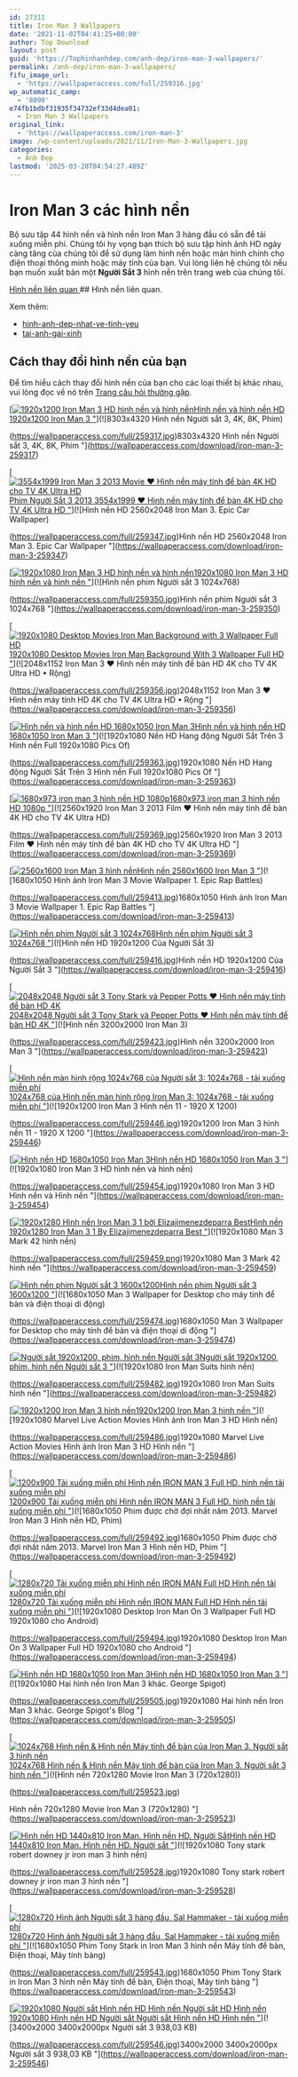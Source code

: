 ```yaml
---
id: 27311
title: Iron Man 3 Wallpapers
date: '2021-11-02T04:41:25+00:00'
author: Top Download
layout: post
guid: 'https://Tophinhanhdep.com/anh-dep/iron-man-3-wallpapers/'
permalink: /anh-dep/iron-man-3-wallpapers/
fifu_image_url:
  - 'https://wallpaperaccess.com/full/259316.jpg'
wp_automatic_camp:
  - '8098'
e74fb1bdbf31935f34732ef33d4dea01:
  - Iron Man 3 Wallpapers
original_link:
  - 'https://wallpaperaccess.com/iron-man-3'
image: /wp-content/uploads/2021/11/Iron-Man-3-Wallpapers.jpg
categories:
  - Ảnh Đẹp
lastmod: '2025-03-28T04:54:27.489Z'
---
```

# Iron Man 3 các hình nền

Bộ sưu tập 44 hình nền và hình nền Iron Man 3 hàng đầu có sẵn để tải xuống miễn phí. Chúng tôi hy vọng bạn thích bộ sưu tập hình ảnh HD ngày càng tăng của chúng tôi để sử dụng làm hình nền hoặc màn hình chính cho điện thoại thông minh hoặc máy tính của bạn. Vui lòng liên hệ chúng tôi nếu bạn muốn xuất bản một **Người Sắt 3** hình nền trên trang web của chúng tôi.

[Hình nền liên quan ](#related) ## Hình nền liên quan.

   
 Xem thêm:

   
- [hinh-anh-dep-nhat-ve-tinh-yeu](https://tophinhanhdep.com/anh-tinh-yeu/hinh-anh-dep-nhat-ve-tinh-yeu/)
- [tai-anh-gai-xinh](https://tophinhanhdep.com/gai-xinh/tai-anh-gai-xinh/)

## Cách thay đổi hình nền của bạn

Để tìm hiểu cách thay đổi hình nền của bạn cho các loại thiết bị khác nhau, vui lòng đọc về nó trên [Trang câu hỏi thường gặp](https://tophinhanhdep.com/faq/).

  
[[![1920x1200 Iron Man 3 HD hình nền và hình nền](https://wallpaperaccess.com/full/259316.jpg)Hình nền và hình nền HD 1920x1200 Iron Man 3 "](https://wallpaperaccess.com/download/iron-man-3-259316)](![8303x4320 Hình nền Người sắt 3, 4K, 8K, Phim)

(https://wallpaperaccess.com/full/259317.jpg)8303x4320 Hình nền Người sắt 3, 4K, 8K, Phim "](https://wallpaperaccess.com/download/iron-man-3-259317)

[[![3554x1999 Iron Man 3 2013 Movie ❤ Hình nền máy tính để bàn 4K HD cho TV 4K Ultra HD](https://wallpaperaccess.com/full/259332.jpg)Phim Người Sắt 3 2013 3554x1999 ❤ Hình nền máy tính để bàn 4K HD cho TV 4K Ultra HD "](https://wallpaperaccess.com/download/iron-man-3-259332)](![Hình nền HD 2560x2048 Iron Man 3. Epic Car Wallpaper)

(https://wallpaperaccess.com/full/259347.jpg)Hình nền HD 2560x2048 Iron Man 3. Epic Car Wallpaper "](https://wallpaperaccess.com/download/iron-man-3-259347)

[[![1920x1080 Iron Man 3 HD hình nền và hình nền](https://wallpaperaccess.com/full/259348.jpg)1920x1080 Iron Man 3 HD hình nền và hình nền "](https://wallpaperaccess.com/download/iron-man-3-259348)](![Hình nền phim Người sắt 3 1024x768)

(https://wallpaperaccess.com/full/259350.jpg)Hình nền phim Người sắt 3 1024x768 "](https://wallpaperaccess.com/download/iron-man-3-259350)

[[![1920x1080 Desktop Movies Iron Man Background with 3 Wallpaper Full HD](https://wallpaperaccess.com/full/259355.jpg)1920x1080 Desktop Movies Iron Man Background With 3 Wallpaper Full HD "](https://wallpaperaccess.com/download/iron-man-3-259355)](![2048x1152 Iron Man 3 ❤ Hình nền máy tính để bàn HD 4K cho TV 4K Ultra HD • Rộng)

(https://wallpaperaccess.com/full/259356.jpg)2048x1152 Iron Man 3 ❤ Hình nền máy tính HD 4K cho TV 4K Ultra HD • Rộng "](https://wallpaperaccess.com/download/iron-man-3-259356)

[[![Hình nền và hình nền HD 1680x1050 Iron Man 3](https://wallpaperaccess.com/full/259361.jpg)Hình nền và hình nền HD 1680x1050 Iron Man 3 "](https://wallpaperaccess.com/download/iron-man-3-259361)](![1920x1080 Nền HD Hang động Người Sắt Trên 3 Hình nền Full 1920x1080 Pics Of)

(https://wallpaperaccess.com/full/259363.jpg)1920x1080 Nền HD Hang động Người Sắt Trên 3 Hình nền Full 1920x1080 Pics Of "](https://wallpaperaccess.com/download/iron-man-3-259363)

[[![1680x973 iron man 3 hình nền HD 1080p](https://wallpaperaccess.com/full/259364.jpg)1680x973 iron man 3 hình nền HD 1080p "](https://wallpaperaccess.com/download/iron-man-3-259364)](![2560x1920 Iron Man 3 2013 Film ❤ Hình nền máy tính để bàn 4K HD cho TV 4K Ultra HD)

(https://wallpaperaccess.com/full/259369.jpg)2560x1920 Iron Man 3 2013 Film ❤ Hình nền máy tính để bàn 4K HD cho TV 4K Ultra HD "](https://wallpaperaccess.com/download/iron-man-3-259369)

[[![2560x1600 Iron Man 3 hình nền](https://wallpaperaccess.com/full/259405.jpg)Hình nền 2560x1600 Iron Man 3 "](https://wallpaperaccess.com/download/iron-man-3-259405)](![1680x1050 Hình ảnh Iron Man 3 Movie Wallpaper 1. Epic Rap Battles)

(https://wallpaperaccess.com/full/259413.jpg)1680x1050 Hình ảnh Iron Man 3 Movie Wallpaper 1. Epic Rap Battles "](https://wallpaperaccess.com/download/iron-man-3-259413)

[[![Hình nền phim Người sắt 3 1024x768](https://wallpaperaccess.com/full/259414.jpg)Hình nền phim Người sắt 3 1024x768 "](https://wallpaperaccess.com/download/iron-man-3-259414)](![Hình nền HD 1920x1200 Của Người Sắt 3)

(https://wallpaperaccess.com/full/259416.jpg)Hình nền HD 1920x1200 Của Người Sắt 3 "](https://wallpaperaccess.com/download/iron-man-3-259416)

[[![2048x2048 Người sắt 3 Tony Stark và Pepper Potts ❤ Hình nền máy tính để bàn HD 4K](https://wallpaperaccess.com/full/259418.jpg)2048x2048 Người sắt 3 Tony Stark và Pepper Potts ❤ Hình nền máy tính để bàn HD 4K "](https://wallpaperaccess.com/download/iron-man-3-259418)](![Hình nền 3200x2000 Iron Man 3)

(https://wallpaperaccess.com/full/259423.jpg)Hình nền 3200x2000 Iron Man 3 "](https://wallpaperaccess.com/download/iron-man-3-259423)

[[![Hình nền màn hình rộng 1024x768 của Người sắt 3: 1024x768 - tải xuống miễn phí](https://wallpaperaccess.com/full/259444.jpg)1024x768 của Hình nền màn hình rộng Iron Man 3: 1024x768 - tải xuống miễn phí "](https://wallpaperaccess.com/download/iron-man-3-259444)](![1920x1200 Iron Man 3 Hình nền 11 - 1920 X 1200)

(https://wallpaperaccess.com/full/259446.jpg)1920x1200 Iron Man 3 hình nền 11 - 1920 X 1200 "](https://wallpaperaccess.com/download/iron-man-3-259446)

[[![Hình nền HD 1680x1050 Iron Man 3](https://wallpaperaccess.com/full/259447.jpg)Hình nền HD 1680x1050 Iron Man 3 "](https://wallpaperaccess.com/download/iron-man-3-259447)](![1920x1080 Iron Man 3 HD hình nền và hình nền)

(https://wallpaperaccess.com/full/259454.jpg)1920x1080 Iron Man 3 HD Hình nền và Hình nền "](https://wallpaperaccess.com/download/iron-man-3-259454)

[[![1920x1280 Hình nền Iron Man 3 1 bởi Elizajimenezdeparra Best](https://wallpaperaccess.com/full/259455.jpg)Hình nền 1920x1280 Iron Man 3 1 By Elizajimenezdeparra Best "](https://wallpaperaccess.com/download/iron-man-3-259455)](![1920x1080 Man 3 Mark 42 hình nền)

(https://wallpaperaccess.com/full/259459.png)1920x1080 Man 3 Mark 42 hình nền "](https://wallpaperaccess.com/download/iron-man-3-259459)

[[![Hình nền phim Người sắt 3 1600x1200](https://wallpaperaccess.com/full/259471.jpg)Hình nền phim Người sắt 3 1600x1200 "](https://wallpaperaccess.com/download/iron-man-3-259471)](![1680x1050 Man 3 Wallpaper for Desktop cho máy tính để bàn và điện thoại di động)

(https://wallpaperaccess.com/full/259474.jpg)1680x1050 Man 3 Wallpaper for Desktop cho máy tính để bàn và điện thoại di động "](https://wallpaperaccess.com/download/iron-man-3-259474)

[[![Người sắt 1920x1200, phim, hình nền Người sắt 3](https://wallpaperaccess.com/full/259480.jpg)Người sắt 1920x1200, phim, hình nền Người sắt 3 "](https://wallpaperaccess.com/download/iron-man-3-259480)](![1920x1080 Iron Man Suits hình nền)

(https://wallpaperaccess.com/full/259482.jpg)1920x1080 Iron Man Suits hình nền "](https://wallpaperaccess.com/download/iron-man-3-259482)

[[![1920x1200 Iron Man 3 hình nền](https://wallpaperaccess.com/full/259485.jpg)1920x1200 Iron Man 3 hình nền "](https://wallpaperaccess.com/download/iron-man-3-259485)](![1920x1080 Marvel Live Action Movies Hình ảnh Iron Man 3 HD Hình nền)

(https://wallpaperaccess.com/full/259486.jpg)1920x1080 Marvel Live Action Movies Hình ảnh Iron Man 3 HD Hình nền "](https://wallpaperaccess.com/download/iron-man-3-259486)

[[![1200x900 Tải xuống miễn phí Hình nền IRON MAN 3 Full HD.  hình nền tải xuống miễn phí](https://wallpaperaccess.com/full/259488.jpg)1200x900 Tải xuống miễn phí Hình nền IRON MAN 3 Full HD. hình nền tải xuống miễn phí "](https://wallpaperaccess.com/download/iron-man-3-259488)](![1680x1050 Phim được chờ đợi nhất năm 2013. Marvel Iron Man 3 Hình nền HD, Phim)

(https://wallpaperaccess.com/full/259492.jpg)1680x1050 Phim được chờ đợi nhất năm 2013. Marvel Iron Man 3 Hình nền HD, Phim "](https://wallpaperaccess.com/download/iron-man-3-259492)

[[![1280x720 Tải xuống miễn phí Hình nền IRON MAN Full HD Hình nền tải xuống miễn phí](https://wallpaperaccess.com/full/259493.jpg)1280x720 Tải xuống miễn phí Hình nền IRON MAN Full HD Hình nền tải xuống miễn phí "](https://wallpaperaccess.com/download/iron-man-3-259493)](![1920x1080 Desktop Iron Man On 3 Wallpaper Full HD 1920x1080 cho Android)

(https://wallpaperaccess.com/full/259494.jpg)1920x1080 Desktop Iron Man On 3 Wallpaper Full HD 1920x1080 cho Android "](https://wallpaperaccess.com/download/iron-man-3-259494)

[[![Hình nền HD 1680x1050 Iron Man 3](https://wallpaperaccess.com/full/259496.jpg)Hình nền HD 1680x1050 Iron Man 3 "](https://wallpaperaccess.com/download/iron-man-3-259496)](![1920x1080 Hai hình nền Iron Man 3 khác.  George Spigot)

(https://wallpaperaccess.com/full/259505.jpg)1920x1080 Hai hình nền Iron Man 3 khác. George Spigot's Blog "](https://wallpaperaccess.com/download/iron-man-3-259505)

[[![1024x768 Hình nền & Hình nền Máy tính để bàn của Iron Man 3.  Người sắt 3 hình nền](https://wallpaperaccess.com/full/259510.jpg)1024x768 Hình nền &amp; Hình nền Máy tính để bàn của Iron Man 3. Người sắt 3 hình nền "](https://wallpaperaccess.com/download/iron-man-3-259510)](![Hình nền 720x1280 Movie Iron Man 3 (720x1280))

(https://wallpaperaccess.com/full/259523.jpg)

Hình nền 720x1280 Movie Iron Man 3 (720x1280) "](https://wallpaperaccess.com/download/iron-man-3-259523)

[[![Hình nền HD 1440x810 Iron Man.  Hình nền HD.  Người Sắt](https://wallpaperaccess.com/full/259524.jpg)Hình nền HD 1440x810 Iron Man. Hình nền HD. Người sắt "](https://wallpaperaccess.com/download/iron-man-3-259524)](![1920x1080 Tony stark robert downey jr iron man 3 hình nền)

(https://wallpaperaccess.com/full/259528.jpg)1920x1080 Tony stark robert downey jr iron man 3 hình nền "](https://wallpaperaccess.com/download/iron-man-3-259528)

[[![1280x720 Hình ảnh Người sắt 3 hàng đầu, Sal Hammaker - tải xuống miễn phí](https://wallpaperaccess.com/full/259540.jpg)1280x720 Hình ảnh Người sắt 3 hàng đầu, Sal Hammaker - tải xuống miễn phí "](https://wallpaperaccess.com/download/iron-man-3-259540)](![1680x1050 Phim Tony Stark in Iron Man 3 hình nền Máy tính để bàn, Điện thoại, Máy tính bảng)

(https://wallpaperaccess.com/full/259543.jpg)1680x1050 Phim Tony Stark in Iron Man 3 hình nền Máy tính để bàn, Điện thoại, Máy tính bảng "](https://wallpaperaccess.com/download/iron-man-3-259543)

[[![1920x1080 Người sắt Hình nền HD Hình nền Người sắt HD Hình nền](https://wallpaperaccess.com/full/259544.jpg)1920x1080 Hình nền HD Người sắt Người sắt Hình nền HD Hình nền "](https://wallpaperaccess.com/download/iron-man-3-259544)](![3400x2000 3400x2000px Người sắt 3 938,03 KB)

(https://wallpaperaccess.com/full/259546.jpg)3400x2000 3400x2000px Người sắt 3 938,03 KB "](https://wallpaperaccess.com/download/iron-man-3-259546)
